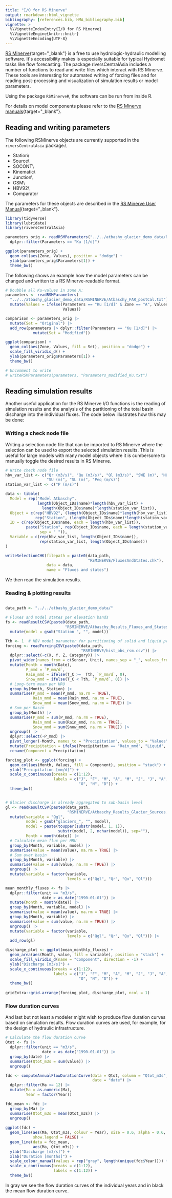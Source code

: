 ```yaml
---
title: "I/O for RS Minerve"
output: rmarkdown::html_vignette
bibliography: [references.bib, HMA_bibliography.bib]
vignette: >
  %\VignetteIndexEntry{I/O for RS Minerve}
  %\VignetteEngine{knitr::knitr}
  %\VignetteEncoding{UTF-8}
---
```




[RS Minerve](https://crealp.ch/rs-minerve/){target="_blank"} is a free to use hydrologic-hydraulic modelling software. It's accessibility makes is especially suitable for typical Hydromet tasks like flow forecasting. The package riversCentralAsia includes a number of functions to read and write files which interact with RS Minerve. 
These tools are interesting for automated writing of forcing files and for reading post-processing and visualization of simulation results or model parameters. 

Using the package `RSMinerveR`, the software can be run from inside R. 

For details on model components please refer to the [RS Minerve manuals](https://crealp.github.io/rsminerve-releases/){target="_blank"}. 

## Reading and writing parameters
The following RSMinerve objects are currently supported in the `riversCentralAsia` package:\
- Station\
- Source\
- SOCONT\
- Kinematic\
- Junction\
- GSM\
- HBV92\
- Comparator

The parameters for these objects are described in the [RS Minerve User Manual](https://crealp.github.io/rsminerve-releases/){target="_blank"}. 


```r
library(tidyverse)
library(lubridate)
library(riversCentralAsia)

parameters_orig <- readRSMParameters("../../atbashy_glacier_demo_data/RSMINERVE/Atbaschy_PAR_postCal.txt") |> 
  dplyr::filter(Parameters == "Ku [1/d]") 

ggplot(parameters_orig) + 
  geom_col(aes(Zone, Values), position = "dodge") + 
  ylab(parameters_orig$Parameters[1]) + 
  theme_bw()
```

The following shows an example how the model parameters can be changed and written to a RS Minerve-readable format. 


```r
# Doubble all Ku-values in zone A: 
parameters <- readRSMParameters(
  "../../atbashy_glacier_demo_data/RSMINERVE/Atbaschy_PAR_postCal.txt") |> 
  mutate(Values = ifelse(Parameters == "Ku [1/d]" & Zone == "A", Values * 2, 
                         Values))

comparison <- parameters_orig |> 
  mutate(Set = "Original") |> 
  add_row(parameters |> dplyr::filter(Parameters == "Ku [1/d]") |> 
            mutate(Set = "Modified"))

ggplot(comparison) + 
  geom_col(aes(Zone, Values, fill = Set), position = "dodge") + 
  scale_fill_viridis_d() + 
  ylab(parameters_orig$Parameters[1]) + 
  theme_bw()

# Uncomment to write
# writeRSMParameters(parameters, "Parameters_modified_Ku.txt")
```

## Reading simulation results

Another useful application for the RS Minerve I/O functions is the reading of simulation results and the analysis of the partitioning of the total basin discharge into the individual fluxes. The code below illustrates how this may be done: 

### Writing a check node file
Writing a selection node file that can be imported to RS Minerve where the selection can be used to export the selected simulation results. This is useful for large models with many model objects where it is cumbersome to manually toggle the desired results in RS Minerve.  


```r
# Write check node file
hbv_var_list <- c("Qr (m3/s)", "Qu (m3/s)", "Ql (m3/s)", "SWE (m)", "HUM (m)", 
                  "SU (m)", "SL (m)", "Peq (m/s)")
station_var_list <- c("P (m/s)")

data <- tibble(
  Model = rep("Model Atbaschy", 
              length(Object_IDs$name)*length(hbv_var_list) + 
                length(Object_IDs$name)*length(station_var_list)), 
  Object = c(rep("HBV92", (length(Object_IDs$name)*length(hbv_var_list))),
             rep("Station", (length(Object_IDs$name)*length(station_var_list)))), 
  ID = c(rep(Object_IDs$name, each = length(hbv_var_list)), 
         paste("Station", rep(Object_IDs$name, each = length(station_var_list)), 
               sep = " ")), 
  Variable = c(rep(hbv_var_list, length(Object_IDs$name)), 
               rep(station_var_list, length(Object_IDs$name)))
)

writeSelectionCHK(filepath = paste0(data_path, 
                                    "RSMINERVE/FluxesAndStates.chk"), 
                  data = data, 
                  name = "Fluxes and states")
```

We then read the simulation results. 

### Reading & plotting results


```r

data_path <- "../../atbashy_glacier_demo_data/"

# Fluxes and model states per elevation bands
fs <- readResultCSV(paste0(data_path, 
                          "RSMINERVE/Atbaschy_Results_Fluxes_and_States.csv")) |> 
  mutate(model = gsub("Station ", "", model))

Tth <- 1  # HBV model parameter for partitioning of solid and liquid precipitation
forcing <- readForcingCSV(paste0(data_path, 
                                 "RSMINERVE/hist_obs_rsm.csv")) |> 
  dplyr::select(-c(X, Y, Z, Category)) |> 
  pivot_wider(names_from = c(Sensor, Unit), names_sep = "_", values_from = Value) |> 
  mutate(Month = month(Date), 
         P_mmd = `P_mm/d`, 
         Rain_mmd = ifelse(T_C >=  Tth, `P_mm/d`, 0), 
         Snow_mmd = ifelse(T_C < Tth, `P_mm/d`, 0)) |> 
  # Long-term mean per HRU  
  group_by(Month, Station) |> 
  summarise(P_mmd = mean(P_mmd, na.rm = TRUE), 
            Rain_mmd = mean(Rain_mmd, na.rm = TRUE), 
            Snow_mmd = mean(Snow_mmd, na.rm = TRUE)) |> 
  # Sum per Basin
  group_by(Month) |> 
  summarise(P_mmd = sum(P_mmd, na.rm = TRUE), 
            Rain_mmd = sum(Rain_mmd, na.rm = TRUE), 
            Snow_mmd = sum(Snow_mmd, na.rm = TRUE)) |> 
  ungroup() |> 
  dplyr::select(-P_mmd) |> 
  pivot_longer(-Month, names_to = "Precipitation", values_to = "Values") |> 
  mutate(Precipitation = ifelse(Precipitation == "Rain_mmd", "Liquid", "Solid")) |> 
  rename(Component = Precipitation)

forcing_plot <- ggplot(forcing) + 
  geom_col(aes(Month, Values, fill = Component), position = "stack") + 
  ylab("Precipitation [mm/d]") + 
  scale_x_continuous(breaks = c(1:12), 
                     labels = c("J", "F", "M", "A", "M", "J", "J", "A", "S", 
                                "O", "N", "D")) + 
  theme_bw()


# Glacier discharge is already aggregated to sub-basin level 
gl <- readResultCSV(paste0(data_path, 
                           "RSMINERVE/Atbaschy_Results_Glacier_Sources.csv")) |>
  mutate(variable = "Qgl", 
         model = gsub("glaciers_", "", model), 
         model = paste(toupper(substr(model, 1, 1)), 
                       substr(model, 2, nchar(model)), sep=""), 
         Month = month(date)) |> 
  # Calculate mean flux per HRU
  group_by(Month, variable, model) |> 
  summarise(value = mean(value), na.rm = TRUE) |>
  # Sum over basin
  group_by(Month, variable) |> 
  summarise(value = sum(value, na.rm = TRUE)) |> 
  ungroup() |> 
  mutate(variable = factor(variable, 
                           levels = c("Qgl", "Qr", "Qu", "Ql")))

mean_monthly_fluxes <- fs |> 
  dplyr::filter(unit == "m3/s", 
                date > as_date("1990-01-01")) |> 
  mutate(Month = month(date)) |> 
  group_by(Month, variable, model) |> 
  summarise(value = mean(value), na.rm = TRUE) |> 
  group_by(Month, variable) |> 
  summarise(value = sum(value, na.rm = TRUE)) |> 
  ungroup() |> 
  mutate(variable = factor(variable, 
                           levels = c("Qgl", "Qr", "Qu", "Ql"))) |> 
  add_row(gl)

discharge_plot <- ggplot(mean_monthly_fluxes) + 
  geom_area(aes(Month, value, fill = variable), position = "stack") + 
  scale_fill_viridis_d(name = "Component", direction = -1) +
  ylab("Discharge [m3/s]") + 
  scale_x_continuous(breaks = c(1:12), 
                     labels = c("J", "F", "M", "A", "M", "J", "J", "A", "S", 
                                "O", "N", "D")) + 
  theme_bw()
  
gridExtra::grid.arrange(forcing_plot, discharge_plot, ncol = 1)
```

### Flow duration curves
And last but not least a modeler might wish to produce flow duration curves based on simulation results. Flow duration curves are used, for example, for the design of hydraulic infrastructure.


```r
# Calculate the flow duration curve
Qtot <- fs |> 
  dplyr::filter(unit == "m3/s", 
                date > as_date("1990-01-01")) |> 
  group_by(date) |> 
  summarise(Qtot_m3s = sum(value)) |> 
  ungroup()

fdc <- computeAnnualFlowDurationCurve(data = Qtot, column = "Qtot_m3s", 
                                      date = "date") |> 
  dplyr::filter(Ma <= 12) |> 
  mutate(Ma = as.numeric(Ma), 
         Year = factor(Year))

fdc_mean <- fdc |> 
  group_by(Ma) |> 
  summarise(Qtot_m3s = mean(Qtot_m3s)) |> 
  ungroup()
  
ggplot(fdc) + 
  geom_line(aes(Ma, Qtot_m3s, colour = Year), size = 0.6, alpha = 0.6,
            show.legend = FALSE) + 
  geom_line(data = fdc_mean, 
            aes(Ma, Qtot_m3s)) + 
  ylab("Discharge [m3/s]") + 
  xlab("Duration [months]") + 
  scale_colour_manual(values = rep("gray", length(unique(fdc$Year)))) + 
  scale_x_continuous(breaks = c(1:12), 
                     labels = c(1:12)) + 
  theme_bw()
```

In gray we see the flow duration curves of the individual years and in black the mean flow duration curve.



